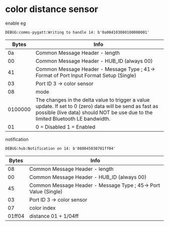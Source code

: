 # color distance sensor

enable eg
```
DEBUG:comms-pygatt:Writing to handle 14: b'0a004103080100000001'
```

| Bytes | Info                                                         |
| ----- | ------------------------------------------------------------ |
| 0a    | Common Message Header - length                               |
| 00    | Common Message Header - HUB_ID (always 00)                   |
| 41    | Common Message Header - Message Type ; 41-> Format of Port Input Format Setup (Single) |
| 03    | Port ID 3 -> color sensor                                         |
| 08    | mode                        |
| 0100000    | The changes in the delta value to trigger a value update. If set to 0 (zero) data will be send as fast as possible (live data) should NOT be use due to the limited Bluetooth LE bandwidth.                |
| 01 | 0 = Disabled  1 = Enabled                                          |



notification
```
DEBUG:hub:Notification on 14: b'080045030701ff04'
```

| Bytes | Info                                                         |
| ----- | ------------------------------------------------------------ |
| 08    | Common Message Header - length                               |
| 00    | Common Message Header - HUB_ID (always 00)                   |
| 45    | Common Message Header - Message Type ; 45-> Port Value (Single) |
| 03    | Port ID 3 -> color sensor                                         |
| 07   | color index                        |
| 01ff04    | distance 01 + 1/04ff                     |
